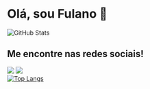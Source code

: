 # Olá, sou Fulano 👋

![GitHub Stats](https://github-readme-stats.vercel.app/api?username=patife1&show_icons=true&count_private=true&hide=prs&hide_title=true)

## Me encontre nas redes sociais!

<img src="https://img.shields.io/badge/LinkedIn-0077B5?style=for-the-badge&logo=linkedin&logoColor=white">
<a href="mailto:santosizabelly6@gmail.com">
<img src="https://img.shields.io/badge/Gmail-D14836?style=for-the-badge&logo=gmail&logoColor=white"/>
</a>

<div style="width: 200px;">
<a href="https://github.com/patife1/github-readme-stats">
  <img src="https://github-readme-stats.vercel.app/api/top-langs/?username=patife1&langs_count=8" alt="Top Langs" />
</a>
</div>



